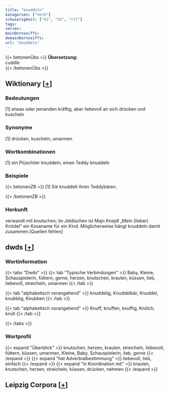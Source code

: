 ```yaml
---
title: "knuddeln"
kategorien: ["Verb"]
schwierigkeit: ["k1", "h2", "r17"]
tags:
series:
mainDornseiffs:
domainDornseiffs:
url: "knuddeln"
---
```


{{< betonenÜbs >}}
**Übersetzung:**  
cuddle  
{{< /betonenÜbs >}}

## Wiktionary [[+](https://de.wiktionary.org/wiki/knuddeln)]

### Bedeutungen
[1] etwas oder jemanden kräftig, aber liebevoll an sich drücken und kuscheln  

### Synonyme
[1] drücken, kuscheln, umarmen  

### Wortkombinationen
[1] ein Plüschtier knuddeln; einen Teddy knuddeln  

### Beispiele
{{< betonenZB >}}
[1] Sie knuddelt ihren Teddybären.  

{{< /betonenZB >}}
### Herkunft
verwandt mit knutschen; im Jiddischen ist Majn Knejdl „Mein (lieber) Knödel“ ein Kosename für ein Kind. Möglicherweise hängt knuddeln damit zusammen.[Quellen fehlen]  



## dwds [[+](https://www.dwds.de/wb/knuddeln)]

### Wortinformation
{{< tabs "Dwds" >}}
{{< tab "Typische Verbindungen" >}}
Baby, Kleine, Schauspielerin, füttern, gerne, herzen, knutschen, kraulen, küssen, lieb, liebevoll, streicheln, umarmen
{{< /tab >}}

{{< tab "alphabetisch vorangehend" >}}
knuddelig, Knuddelbär, Knuddel, knubblig, Knubben
{{< /tab >}}

{{< tab "alphabetisch vorangehend" >}}
Knuff, knuffen, knuffig, Knülch, knüll
{{< /tab >}}

{{< /tabs >}}

### Wortprofil
{{< expand "Überblick" >}} knutschen, herzen, kraulen, streicheln, liebevoll, füttern, küssen, umarmen, Kleine, Baby, Schauspielerin, lieb, gerne {{< /expand >}}
{{< expand "hat Adverbialbestimmung" >}} liebevoll, lieb, einfach {{< /expand >}}
{{< expand "in Koordination mit" >}} kraulen, knutschen, herzen, streicheln, küssen, drücken, nehmen {{< /expand >}}

## Leipzig Corpora [[+](https://corpora.uni-leipzig.de/en/res?word=knuddeln&corpusId=deu_newscrawl-public_2018)]

